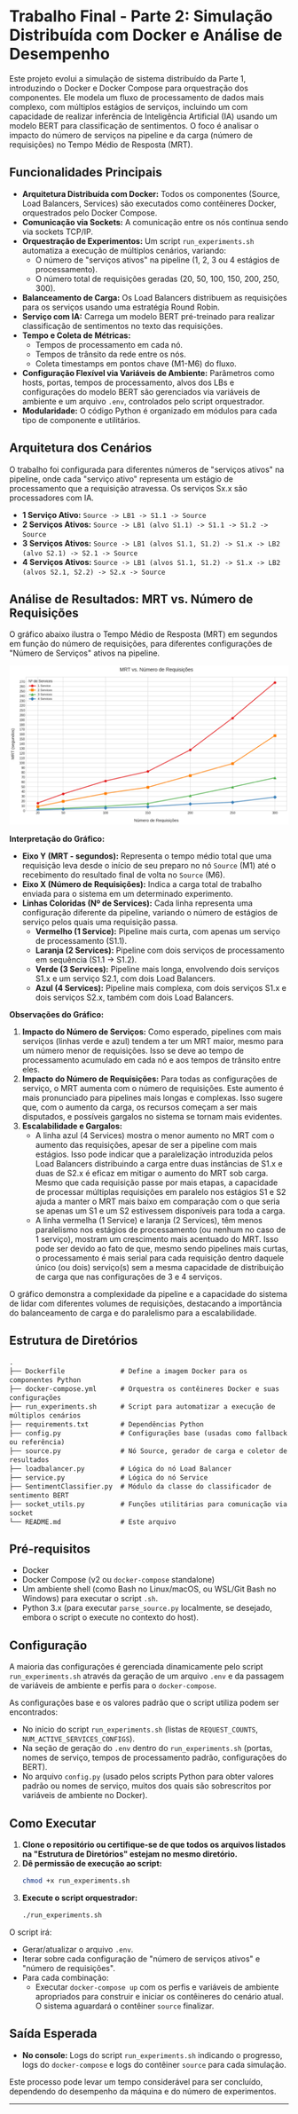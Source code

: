 # Trabalho Final - Parte 2: Simulação Distribuída com Docker e Análise de Desempenho

Este projeto evolui a simulação de sistema distribuído da Parte 1, introduzindo o Docker e Docker Compose para orquestração dos componentes. Ele modela um fluxo de processamento de dados mais complexo, com múltiplos estágios de serviços, incluindo um com capacidade de realizar inferência de Inteligência Artificial (IA) usando um modelo BERT para classificação de sentimentos. O foco é analisar o impacto do número de serviços na pipeline e da carga (número de requisições) no Tempo Médio de Resposta (MRT).

## Funcionalidades Principais

*   **Arquitetura Distribuída com Docker:** Todos os componentes (Source, Load Balancers, Services) são executados como contêineres Docker, orquestrados pelo Docker Compose.
*   **Comunicação via Sockets:** A comunicação entre os nós continua sendo via sockets TCP/IP.
*   **Orquestração de Experimentos:** Um script `run_experiments.sh` automatiza a execução de múltiplos cenários, variando:
    *   O número de "serviços ativos" na pipeline (1, 2, 3 ou 4 estágios de processamento).
    *   O número total de requisições geradas (20, 50, 100, 150, 200, 250, 300).
*   **Balanceamento de Carga:** Os Load Balancers distribuem as requisições para os serviços usando uma estratégia Round Robin.
*   **Serviço com IA:** Carrega um modelo BERT pré-treinado para realizar classificação de sentimentos no texto das requisições.
*   **Tempo e Coleta de Métricas:**
    *   Tempos de processamento em cada nó.
    *   Tempos de trânsito da rede entre os nós.
    *   Coleta timestamps em pontos chave (M1-M6) do fluxo.
*   **Configuração Flexível via Variáveis de Ambiente:** Parâmetros como hosts, portas, tempos de processamento, alvos dos LBs e configurações do modelo BERT são gerenciados via variáveis de ambiente e um arquivo `.env`, controlados pelo script orquestrador.
*   **Modularidade:** O código Python é organizado em módulos para cada tipo de componente e utilitários.

## Arquitetura dos Cenários

O trabalho foi configurada para diferentes números de "serviços ativos" na pipeline, onde cada "serviço ativo" representa um estágio de processamento que a requisição atravessa. Os serviços Sx.x são processadores com IA.

*   **1 Serviço Ativo:** `Source -> LB1 -> S1.1 -> Source`
*   **2 Serviços Ativos:** `Source -> LB1 (alvo S1.1) -> S1.1 -> S1.2 -> Source`
*   **3 Serviços Ativos:** `Source -> LB1 (alvos S1.1, S1.2) -> S1.x -> LB2 (alvo S2.1) -> S2.1 -> Source`
*   **4 Serviços Ativos:** `Source -> LB1 (alvos S1.1, S1.2) -> S1.x -> LB2 (alvos S2.1, S2.2) -> S2.x -> Source`

## Análise de Resultados: MRT vs. Número de Requisições

O gráfico abaixo ilustra o Tempo Médio de Resposta (MRT) em segundos em função do número de requisições, para diferentes configurações de "Número de Serviços" ativos na pipeline.

![MRT vs. Número de Requisições](image.png)

**Interpretação do Gráfico:**

*   **Eixo Y (MRT - segundos):** Representa o tempo médio total que uma requisição leva desde o início de seu preparo no nó `Source` (M1) até o recebimento do resultado final de volta no `Source` (M6).
*   **Eixo X (Número de Requisições):** Indica a carga total de trabalho enviada para o sistema em um determinado experimento.
*   **Linhas Coloridas (Nº de Services):** Cada linha representa uma configuração diferente da pipeline, variando o número de estágios de serviço pelos quais uma requisição passa.
    *   **Vermelho (1 Service):** Pipeline mais curta, com apenas um serviço de processamento (S1.1).
    *   **Laranja (2 Services):** Pipeline com dois serviços de processamento em sequência (S1.1 -> S1.2).
    *   **Verde (3 Services):** Pipeline mais longa, envolvendo dois serviços S1.x e um serviço S2.1, com dois Load Balancers.
    *   **Azul (4 Services):** Pipeline mais complexa, com dois serviços S1.x e dois serviços S2.x, também com dois Load Balancers.

**Observações do Gráfico:**

1.  **Impacto do Número de Serviços:** Como esperado, pipelines com mais serviços (linhas verde e azul) tendem a ter um MRT maior, mesmo para um número menor de requisições. Isso se deve ao tempo de processamento acumulado em cada nó e aos tempos de trânsito entre eles.
2.  **Impacto do Número de Requisições:** Para todas as configurações de serviço, o MRT aumenta com o número de requisições. Este aumento é mais pronunciado para pipelines mais longas e complexas. Isso sugere que, com o aumento da carga, os recursos começam a ser mais disputados, e possíveis gargalos no sistema se tornam mais evidentes.
3.  **Escalabilidade e Gargalos:**
    *   A linha azul (4 Services) mostra o menor aumento no MRT com o aumento das requisições, apesar de ser a pipeline com mais estágios. Isso pode indicar que a paralelização introduzida pelos Load Balancers distribuindo a carga entre duas instâncias de S1.x e duas de S2.x é eficaz em mitigar o aumento do MRT sob carga. Mesmo que cada requisição passe por mais etapas, a capacidade de processar múltiplas requisições em paralelo nos estágios S1 e S2 ajuda a manter o MRT mais baixo em comparação com o que seria se apenas um S1 e um S2 estivessem disponíveis para toda a carga.
    *   A linha vermelha (1 Service) e laranja (2 Services), têm menos paralelismo nos estágios de processamento (ou nenhum no caso de 1 serviço), mostram um crescimento mais acentuado do MRT. Isso pode ser devido ao fato de que, mesmo sendo pipelines mais curtas, o processamento é mais serial para cada requisição dentro daquele único (ou dois) serviço(s) sem a mesma capacidade de distribuição de carga que nas configurações de 3 e 4 serviços.

O gráfico demonstra a complexidade da pipeline e a capacidade do sistema de lidar com diferentes volumes de requisições, destacando a importância do balanceamento de carga e do paralelismo para a escalabilidade.

## Estrutura de Diretórios

```
.
├── Dockerfile              # Define a imagem Docker para os componentes Python
├── docker-compose.yml      # Orquestra os contêineres Docker e suas configurações
├── run_experiments.sh      # Script para automatizar a execução de múltiplos cenários
├── requirements.txt        # Dependências Python
├── config.py               # Configurações base (usadas como fallback ou referência)
├── source.py               # Nó Source, gerador de carga e coletor de resultados
├── loadbalancer.py         # Lógica do nó Load Balancer
├── service.py              # Lógica do nó Service
├── SentimentClassifier.py  # Módulo da classe do classificador de sentimento BERT
├── socket_utils.py         # Funções utilitárias para comunicação via socket
└── README.md               # Este arquivo
```

## Pré-requisitos

*   Docker
*   Docker Compose (v2 ou `docker-compose` standalone)
*   Um ambiente shell (como Bash no Linux/macOS, ou WSL/Git Bash no Windows) para executar o script `.sh`.
*   Python 3.x (para executar `parse_source.py` localmente, se desejado, embora o script o execute no contexto do host).

## Configuração

A maioria das configurações é gerenciada dinamicamente pelo script `run_experiments.sh` através da geração de um arquivo `.env` e da passagem de variáveis de ambiente e perfis para o `docker-compose`.

As configurações base e os valores padrão que o script utiliza podem ser encontrados:
*   No início do script `run_experiments.sh` (listas de `REQUEST_COUNTS`, `NUM_ACTIVE_SERVICES_CONFIGS`).
*   Na seção de geração do `.env` dentro do `run_experiments.sh` (portas, nomes de serviço, tempos de processamento padrão, configurações do BERT).
*   No arquivo `config.py` (usado pelos scripts Python para obter valores padrão ou nomes de serviço, muitos dos quais são sobrescritos por variáveis de ambiente no Docker).

## Como Executar

1.  **Clone o repositório ou certifique-se de que todos os arquivos listados na "Estrutura de Diretórios" estejam no mesmo diretório.**
2.  **Dê permissão de execução ao script:**
    ```bash
    chmod +x run_experiments.sh
    ```
3.  **Execute o script orquestrador:**
    ```bash
    ./run_experiments.sh
    ```

O script irá:
*   Gerar/atualizar o arquivo `.env`.
*   Iterar sobre cada configuração de "número de serviços ativos" e "número de requisições".
*   Para cada combinação:
    *   Executar `docker-compose up` com os perfis e variáveis de ambiente apropriados para construir e iniciar os contêineres do cenário atual. O sistema aguardará o contêiner `source` finalizar.

## Saída Esperada

*   **No console:** Logs do script `run_experiments.sh` indicando o progresso, logs do `docker-compose` e logs do contêiner `source` para cada simulação.

Este processo pode levar um tempo considerável para ser concluído, dependendo do desempenho da máquina e do número de experimentos.

---
